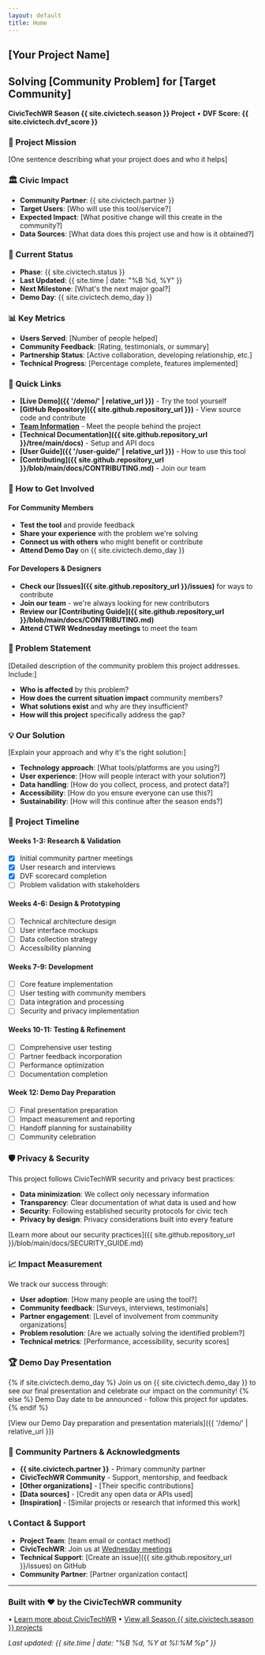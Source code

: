 ```yaml
---
layout: default
title: Home
---
```


## [Your Project Name]

## Solving [Community Problem] for [Target Community]

**CivicTechWR Season {{ site.civictech.season }} Project** • **DVF Score: {{ site.civictech.dvf_score }}**

### 🎯 Project Mission

[One sentence describing what your project does and who it helps]

### 🏛️ Civic Impact

- **Community Partner**: {{ site.civictech.partner }}
- **Target Users**: [Who will use this tool/service?]
- **Expected Impact**: [What positive change will this create in the community?]
- **Data Sources**: [What data does this project use and how is it obtained?]

### 🚀 Current Status

- **Phase**: {{ site.civictech.status }}
- **Last Updated**: {{ site.time | date: "%B %d, %Y" }}
- **Next Milestone**: [What's the next major goal?]
- **Demo Day**: {{ site.civictech.demo_day }}

### 📊 Key Metrics

- **Users Served**: [Number of people helped]
- **Community Feedback**: [Rating, testimonials, or summary]
- **Partnership Status**: [Active collaboration, developing relationship, etc.]
- **Technical Progress**: [Percentage complete, features implemented]

### 🔗 Quick Links

- **[Live Demo]({{ '/demo/' | relative_url }})** - Try the tool yourself
- **[GitHub Repository]({{ site.github.repository_url }})** - View source code and contribute
- **[Team Information](team.html)** - Meet the people behind the project
- **[Technical Documentation]({{ site.github.repository_url }}/tree/main/docs)** - Setup and API docs
- **[User Guide]({{ '/user-guide/' | relative_url }})** - How to use this tool
- **[Contributing]({{ site.github.repository_url }}/blob/main/docs/CONTRIBUTING.md)** - Join our team

### 📱 How to Get Involved

#### For Community Members

- **Test the tool** and provide feedback
- **Share your experience** with the problem we're solving
- **Connect us with others** who might benefit or contribute
- **Attend Demo Day** on {{ site.civictech.demo_day }}

#### For Developers & Designers

- **Check our [Issues]({{ site.github.repository_url }}/issues)** for ways to contribute
- **Join our team** - we're always looking for new contributors
- **Review our [Contributing Guide]({{ site.github.repository_url }}/blob/main/docs/CONTRIBUTING.md)**
- **Attend CTWR Wednesday meetings** to meet the team

### 🎯 Problem Statement

[Detailed description of the community problem this project addresses. Include:]

- **Who is affected** by this problem?
- **How does the current situation impact** community members?
- **What solutions exist** and why are they insufficient?
- **How will this project** specifically address the gap?

### 💡 Our Solution

[Explain your approach and why it's the right solution:]

- **Technology approach**: [What tools/platforms are you using?]
- **User experience**: [How will people interact with your solution?]
- **Data handling**: [How do you collect, process, and protect data?]
- **Accessibility**: [How do you ensure everyone can use this?]
- **Sustainability**: [How will this continue after the season ends?]

### 📅 Project Timeline

#### Weeks 1-3: Research & Validation

- [x] Initial community partner meetings
- [x] User research and interviews
- [x] DVF scorecard completion
- [ ] Problem validation with stakeholders

#### Weeks 4-6: Design & Prototyping

- [ ] Technical architecture design
- [ ] User interface mockups
- [ ] Data collection strategy
- [ ] Accessibility planning

#### Weeks 7-9: Development

- [ ] Core feature implementation
- [ ] User testing with community members
- [ ] Data integration and processing
- [ ] Security and privacy implementation

#### Weeks 10-11: Testing & Refinement

- [ ] Comprehensive user testing
- [ ] Partner feedback incorporation
- [ ] Performance optimization
- [ ] Documentation completion

#### Week 12: Demo Day Preparation

- [ ] Final presentation preparation
- [ ] Impact measurement and reporting
- [ ] Handoff planning for sustainability
- [ ] Community celebration

### 🛡️ Privacy & Security

This project follows CivicTechWR security and privacy best practices:

- **Data minimization**: We collect only necessary information
- **Transparency**: Clear documentation of what data is used and how
- **Security**: Following established security protocols for civic tech
- **Privacy by design**: Privacy considerations built into every feature

[Learn more about our security practices]({{ site.github.repository_url }}/blob/main/docs/SECURITY_GUIDE.md)

### 📈 Impact Measurement

We track our success through:

- **User adoption**: [How many people are using the tool?]
- **Community feedback**: [Surveys, interviews, testimonials]
- **Partner engagement**: [Level of involvement from community organizations]
- **Problem resolution**: [Are we actually solving the identified problem?]
- **Technical metrics**: [Performance, accessibility, security scores]

### 🏆 Demo Day Presentation

{% if site.civictech.demo_day %}
Join us on {{ site.civictech.demo_day }} to see our final presentation and celebrate our impact on the community!
{% else %}
Demo Day date to be announced - follow this project for updates.
{% endif %}

[View our Demo Day preparation and presentation materials]({{ '/demo/' | relative_url }})

### 🤝 Community Partners & Acknowledgments

- **{{ site.civictech.partner }}** - Primary community partner
- **CivicTechWR Community** - Support, mentorship, and feedback
- **[Other organizations]** - [Their specific contributions]
- **[Data sources]** - [Credit any open data or APIs used]
- **[Inspiration]** - [Similar projects or research that informed this work]

### 📞 Contact & Support

- **Project Team**: [team email or contact method]
- **CivicTechWR**: Join us at [Wednesday meetings](https://civictechwr.org)
- **Technical Support**: [Create an issue]({{ site.github.repository_url }}/issues) on GitHub
- **Community Partner**: [Partner organization contact]

---

### Built with ❤️ by the CivicTechWR community 
• [Learn more about CivicTechWR](https://civictechwr.org) 
• [View all Season {{ site.civictech.season }} projects](https://civictechwr.org/projects)

*Last updated: {{ site.time | date: "%B %d, %Y at %I:%M %p" }}*
